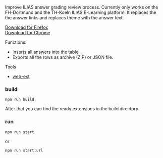 Improve ILIAS answer grading review process. Currently only works on the
FH-Dortmund and the TH-Koeln ILIAS E-Learning platform. It replaces the the
answer links and replaces theme with the answer text.

[Download for Firefox](https://addons.mozilla.org/en-GB/firefox/addon/iliasreviewimprover/)  
[Download for Chrome](https://chrome.google.com/webstore/detail/ilias-review-improver/jciddffbbmhjgfhgahffiejmiakbghdg?utm_source=chrome-ntp-icon)

Functions:

- Inserts all answers into the table
- Exports all the rows as archive (ZIP) or JSON file.

Tools

- [web-ext](https://github.com/mozilla/web-ext)

### build

```
npm run build
```

After that you can find the ready extensions in the build directory.

### run

```
npm run start
```

or

```
npm run start:url
```
